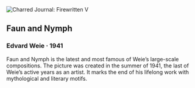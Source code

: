 <div class="artwork-of-the-day">
  <div class="container">
    <div class="img-wrapper">
      <img
        src="https://uploads1.wikiart.org/images/edvard-weie/faun-and-nymph-1941.jpg"
        alt="Charred Journal: Firewritten V" />
    </div>
    <div class="artwork-detail">
      <div class="artwork-origin"> 
        <h2 class="artwork-name">Faun and Nymph</h2>
        <h3 class="artist">
          Edvard Weie
                    ·  1941
        </h3>
      </div>
      <p class="description">
        <span class="artwork-description-text ng-binding" ng-bind-html="viewModel.ArtworkOfTheDay.Description | unsafe">Faun and Nymph is the latest and most famous of Weie’s large-scale compositions. The picture was created in the summer of 1941, the last of Weie’s active years as an artist. It marks the end of his lifelong work with mythological and literary motifs.</span>
                        <div class="text-shadow-container ng-hide" ng-show="showShadow"></div>
      </p>
    </div>
  </div>

</div>
